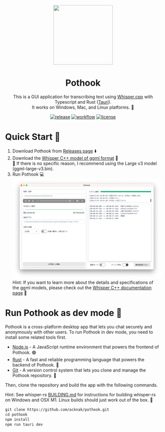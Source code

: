 <div align="center">

<image src="https://raw.githubusercontent.com/acknak/pothook/main/src-tauri/icons/pothook_circle.png" height=192 width=192>

# Pothook

This is a GUI application for transcribing text using [Whisper.cpp](https://github.com/ggerganov/whisper.cpp) with Typescript and Rust ([Tauri](https://tauri.app)).  
It works on Windows, Mac, and Linux platforms. 🚀

[![release](https://img.shields.io/github/v/release/acknak/pothook.svg?style=flat)](https://github.com/acknak/pothook/releases) [![workflow](https://github.com/acknak/pothook/actions/workflows/main.yaml/badge.svg)](https://github.com/acknak/pothook/actions/workflows/main.yaml) [![license](https://badgen.net/github/license/acknak/pothook)](https://github.com/acknak/pothook/blob/main/LICENSE)

</div>

# Quick Start :rocket:

1. Download Pothook from [Releases page](https://github.com/acknak/pothook/releases/) :arrow_down:
2. Download the [Whisper C++ model of ggml format](https://huggingface.co/ggerganov/whisper.cpp/tree/main) :file_folder:  
   :memo: If there is no specific reason, I recommend using the Large v3 model (ggml-large-v3.bin).
3. Run Pothook :computer:  
    ![Pothook GUI Image](https://raw.githubusercontent.com/acknak/pothook/main/Pothook.png)
   Hint: If you want to learn more about the details and specifications of the ggml models, please check out the [Whisper C++ documentation page](https://github.com/ggerganov/whisper.cpp/tree/master/models#whisper-model-files-in-custom-ggml-format) :book:

# Run Pothook as dev mode :wrench:

Pothook is a cross-platform desktop app that lets you chat securely and anonymously with other users. To run Pothook in dev mode, you need to install some related tools first.

- [Node.js](https://nodejs.org/) - A JavaScript runtime environment that powers the frontend of Pothook. 🟢
- [Rust](https://www.rust-lang.org/) - A fast and reliable programming language that powers the backend of Pothook. 🦀
- [Git](https://git-scm.com) - A version control system that lets you clone and manage the Pothook repository. 🐙

Then, clone the repository and build the app with the following commands.

Hint: See whisper-rs [BUILDING.md](https://github.com/tazz4843/whisper-rs/blob/master/BUILDING.md) for instructions for building whisper-rs on Windows and OSX M1. Linux builds should just work out of the box. :book:

```
git clone https://github.com/acknak/pothook.git
cd pothook
npm install
npm run tauri dev
```
